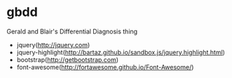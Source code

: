 # gbdd
Gerald and Blair's Differential Diagnosis thing

* jquery(http://jquery.com)
* jquery-highlight(http://bartaz.github.io/sandbox.js/jquery.highlight.html)
* bootstrap(http://getbootstrap.com)
* font-awesome(http://fortawesome.github.io/Font-Awesome/)
